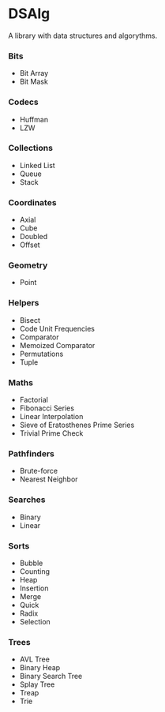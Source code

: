 # DSAlg

A library with data structures and algorythms.

### Bits
- Bit Array
- Bit Mask

### Codecs
- Huffman
- LZW

### Collections
- Linked List
- Queue
- Stack

### Coordinates
- Axial
- Cube
- Doubled
- Offset

### Geometry
- Point

### Helpers
- Bisect
- Code Unit Frequencies
- Comparator
- Memoized Comparator
- Permutations
- Tuple

### Maths
- Factorial
- Fibonacci Series
- Linear Interpolation
- Sieve of Eratosthenes Prime Series
- Trivial Prime Check

### Pathfinders
- Brute-force
- Nearest Neighbor

### Searches
- Binary
- Linear

### Sorts
- Bubble
- Counting
- Heap
- Insertion
- Merge
- Quick
- Radix
- Selection

### Trees
- AVL Tree
- Binary Heap
- Binary Search Tree
- Splay Tree
- Treap
- Trie
